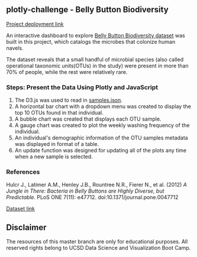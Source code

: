 ## plotly-challenge  - Belly Button Biodiversity
[Project deployment link](https://changrita1114.github.io/plotly-challenge/)

An interactive dashboard to explore [Belly Button Biodiversity dataset](http://robdunnlab.com/projects/belly-button-biodiversity/) was built in this project, which catalogs the microbes that colonize human navels.

The dataset reveals that a small handful of microbial species (also called operational taxonomic units(OTUs) in the study) were present in more than 70% of people, while the rest were relatively rare.

### Steps: Present the Data Using Plotly and JavaScript
1. The D3.js was used to read in [samples.json](data/samples.json).
2. A horizontal bar chart with a dropdown menu was created to display the top 10 OTUs found in that individual.
3. A bubble chart was created that displays each OTU sample.
4. A gauge chart was created to plot the weekly washing frequency of the individual.
5. An individual's demographic information of the OTU samples metadata was displayed in format of a table.
6. An update function was designed for updating all of the plots any time when a new sample is selected.

### References
Hulcr J., Latimer A.M., Henley J.B., Rountree N.R., Fierer N., et al. (2012) _A Jungle in There: Bacteria in Belly Buttons are Highly Diverse, but Predictable_. PLoS ONE 7(11): e47712. doi:10.1371/journal.pone.0047712

[Dataset link](http://robdunnlab.com/projects/belly-button-biodiversity/results-and-data/)

## Disclaimer
The resources of this master branch are only for educational purposes. All reserved rights belong to UCSD Data Science and Visualization Boot Camp.
